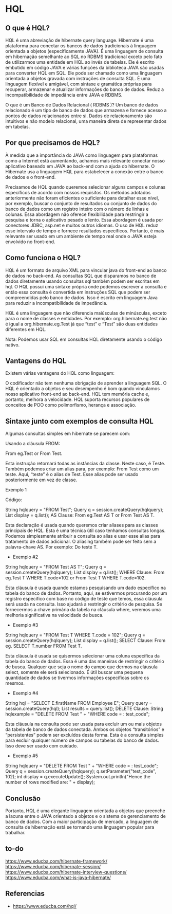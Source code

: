 # HQL

## O que é HQL?

HQL é uma abreviação de hibernate query language. Hibernate é uma plataforma para conectar os bancos de dados tradicionais à linguagem orientada a objetos 
(especificamente JAVA). É uma linguagem de consulta em hibernação semelhante ao SQL no RDBMS tradicional exceto pelo fato de utilizarmos uma entidade em HQL
ao invés de tabelas. Ele é escrito embutido em código JAVA e várias funções da biblioteca JAVA são usadas para converter HQL em SQL. Ele pode ser chamado 
como uma linguagem orientada a objetos gravada com instruções de consulta SQL. É uma linguagem flexível e amigável, com sintaxe e gramática próprias para 
recuperar, armazenar e atualizar informações do banco de dados. Reduz a incompatibilidade de impedância entre JAVA e RDBMS.

O que é um Banco de Dados Relacional ( RDBMS )? Um banco de dados relacionado é um tipo de banco de dados que armazena e fornece acesso a pontos de dados 
relacionados entre si. Dados de relacionamento são intuitivos e não modelo relacional, uma maneira direta de representar dados em tabelas.


## Por que precisamos de HQL?

À medida que a importância do JAVA como linguagem para plataformas como a Internet está aumentando, achamos mais relevante conectar nosso aplicativo baseado 
em JAVA ao back-end com a ajuda do hibernate. O Hibernate usa a linguagem HQL para estabelecer a conexão entre o banco de dados e o front-end.

Precisamos de HQL quando queremos selecionar alguns campos e colunas específicos de acordo com nossos requisitos. Os métodos adotados anteriormente 
não foram eficientes o suficiente para detalhar esse nível, por exemplo, buscar o conjunto de resultados ou conjunto de dados do banco de dados como 
um registro inteiro com o número de linhas e colunas. Essa abordagem não oferece flexibilidade para restringir a pesquisa e torna o aplicativo pesado e lento. 
Essa abordagem é usada por conectores JDBC, asp.net e muitos outros idiomas. O uso de HQL reduz esse intervalo de tempo e fornece resultados específicos. 
Portanto, é mais relevante ser usado em um ambiente de tempo real onde o JAVA esteja envolvido no front-end.

## Como funciona o HQL?

HQL é um formato de arquivo XML para vincular java do front-end ao banco de dados no back-end. As consultas SQL que disparamos no banco de dados
diretamente usando consultas sql também podem ser escritas em hql. O HQL possui uma sintaxe própria onde podemos escrever a consulta e então 
essa consulta é convertida em instruções SQL que podem ser compreendidas pelo banco de dados. Isso é escrito em linguagem Java para reduzir 
a incompatibilidade de impedância.

HQL é uma linguagem que não diferencia maiúsculas de minúsculas, exceto para o nome de classes e entidades. Por exemplo: org.hibernate.eg.test não é 
igual a org.hibernate.eg.Test já que “test” e “Test” são duas entidades diferentes em HQL.

Nota: Podemos usar SQL em consultas HQL diretamente usando o código nativo.

## Vantagens do HQL

Existem várias vantagens do HQL como linguagem:

O codificador não tem nenhuma obrigação de aprender a linguagem SQL.
O HQL é orientado a objetos e seu desempenho é bom quando vinculamos nosso aplicativo front-end ao back-end.
HQL tem memória cache e, portanto, melhora a velocidade.
HQL suporta recursos populares de conceitos de POO como polimorfismo, herança e associação.


## Sintaxe junto com exemplos de consulta HQL

Algumas consultas simples em hibernate se parecem com:

Usando a cláusula FROM:

From eg.Test or From Test.

Esta instrução retornará todas as instâncias da classe. Neste caso, é Teste. Também podemos criar um alias para, 
por exemplo: From Test como um teste. Aqui, “teste” é o alias de Test. Esse alias pode ser usado posteriormente em vez de classe.

Exemplo 1

Código:

String hqlquery = "FROM Test";
Query q = session.createQuery(hqlquery);
List display = q.list();
AS Clause: From eg.Test AS T or From Test  AS T.


Esta declaração é usada quando queremos criar aliases para as classes principais de HQL. Esta é uma técnica útil caso tenhamos consultas longas. 
Podemos simplesmente atribuir a consulta ao alias e usar esse alias para tratamento de dados adicional. O aliasing também pode ser feito 
sem a palavra-chave AS. Por exemplo: Do teste T.

- Exemplo #2

String hqlquery = "FROM Test AS T";
Query q = session.createQuery(hqlquery);
List display = q.list();
WHERE Clause: From eg.Test T WHERE T.code=102 or From Test T WHERE T.code=102.


Esta cláusula é usada quando estamos pesquisando um dado específico na tabela do banco de dados. Portanto, aqui, se estivermos procurando 
por um registro específico com base no código de teste que temos, essa cláusula será usada na consulta. Isso ajudará a restringir o critério de 
pesquisa. Se fornecermos a chave primária da tabela na cláusula where, veremos uma melhoria significativa na velocidade de busca.


- Exemplo #3

String hqlquery = "FROM Test T WHERE T.code = 102";
Query q = session.createQuery(hqlquery);
List display = q.list();
SELECT Clause:
From eg. SELECT T.number FROM Test T.

Esta cláusula é usada se quisermos selecionar uma coluna específica da tabela do banco de dados. Essa é uma das maneiras de restringir o critério de busca. 
Qualquer que seja o nome do campo que dermos na cláusula select, somente ele será selecionado. É útil buscar uma pequena quantidade de dados se tivermos 
informações específicas sobre os mesmos.


- Exemplo #4

String hql = "SELECT E.firstName FROM Employee E";
Query query = session.createQuery(hql);
List results = query.list();
DELETE Clause:
String hqlexample = "DELETE FROM Test "  +
"WHERE code = : test_code";

Esta cláusula na consulta pode ser usada para excluir um ou mais objetos da tabela de banco de dados conectada. Ambos os objetos “transitórios” e “persistentes” 
podem ser excluídos desta forma. Esta é a consulta simples para excluir qualquer número de campos ou tabelas do banco de dados. Isso deve ser usado com cuidado.



- Exemplo #5

String hqlquery =  "DELETE FROM Test "  +
"WHERE code = : test_code";
Query q = session.createQuery(hqlquery);
q.setParameter("test_code", 102);
int display = q.executeUpdate();
System.out.println("Hence the number of rows modified are: " + display);

## Conclusão

Portanto, HQL é uma elegante linguagem orientada a objetos que preenche a lacuna entre o JAVA orientado a objetos e o sistema de gerenciamento de banco de dados. 
Com a maior participação de mercado, a linguagem de consulta de hibernação está se tornando uma linguagem popular para trabalhar.



## to-do


https://www.educba.com/hibernate-framework/
https://www.educba.com/hibernate-session/
https://www.educba.com/hibernate-interview-questions/
https://www.educba.com/what-is-java-hibernate/

## Referencias

- https://www.educba.com/hql/

